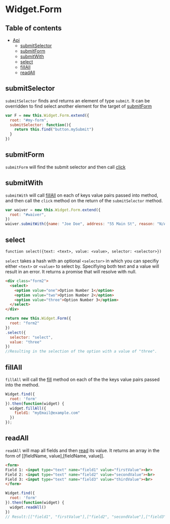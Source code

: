 Widget.Form
=================

## Table of contents
  * [Api](#api)
    * [submitSelector](#submitselector)
    * [submitForm](#submitform)
    * [submitWith](#submitwith)
    * [select](#select)
    * [fillAll](#fillall)
    * [readAll](#readAll)

## submitSelector

`submitSelector` finds and returns an element of type `submit`. It can be overridden to find select another element for the target of [submitForm](#submitform)

```js
var F = new this.Widget.Form.extend({
  root: "#my-form",
  submitSelector: function(){
    return this.find("button.mySubmit")
  }
})
```

## submitForm

`submitForm` will find the submit selector and then call [click](docs/widget.md#click)

## submitWith

`submitWith` will call [fillAll](#docs/field.md#fillall) on each of keys value pairs passed into method, and then call the `click` method on the return of the `submitSelector` method.

```js
var waiver = new this.Widget.Form.extend({
  root: "#waiver",
})
waiver.submitWith({name: "Joe Doe", address: "55 Main St", reason: "N/A"});
```

## select

`function select({text: <text>, value: <value>, selector: <selector>})`

`select` takes a hash with an optional `<selector>` in which you can specifiy either `<text>` or `<value>` to select by. Specifiying both text and a value will result in an error. It returns a promise that will resolve with null.

```html
<div class="form2">
  <select>
    <option value="one">Option Number 1</option>
    <option value="two">Option Number 2</option>
    <option value="three">Option Number 3</option>
  </select>
</div>
```
```js
return new this.Widget.Form({
  root: "form2"
})
.select({
  selector: "select",
  value: "three"
})
//Resulting in the selection of the option with a value of "three".
```

## fillAll

`fillAll` will call the [fill](docs/widget.md#fill) method on each of the the keys value pairs passed into the method.

```js
Widget.find({
  root: 'form'
}).then(function(widget) {
  widget.fillAll({
    field1: "myEmail@example.com"
  })
});
```

## readAll

`readAll` will map all fields and then [read](docs/widget.md#read) its value. It returns an array in the form of [[fieldName, value],[fieldName, value]].

```html
<form>
Field 1: <input type="text" name="field1" value="firstValue"><br>
Field 2: <input type="text" name="field2" value="secondValue"><br>
Field 3: <input type="text" name="field3" value="thirdValue"><br>
</form>
```
```js
Widget.find({
  root: 'form'
}).then(function(widget) {
  widget.readAll()
})
// Result:[["field1", "firstValue"],["field2", "secondValue"],["field3", "thirdValue"]]
```
